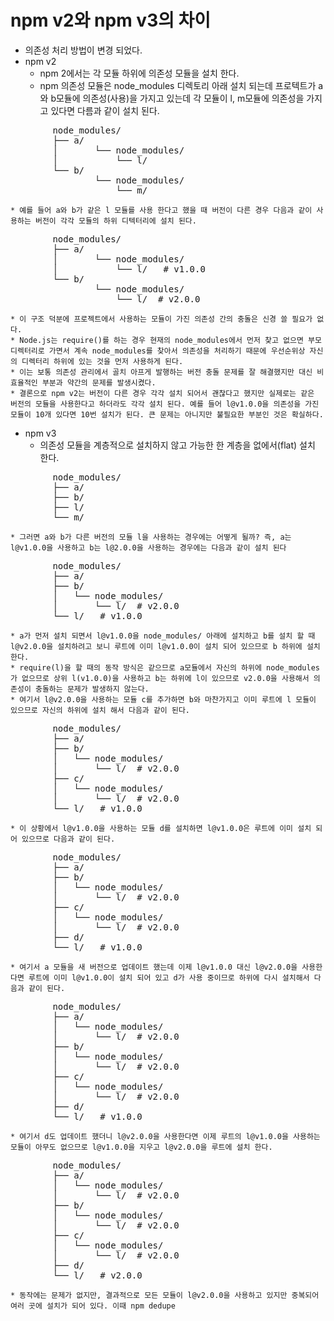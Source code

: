 # npm v2와 npm v3의 차이



* 의존성 처리 방법이 변경 되었다.
* npm v2
    * npm 2에서는 각 모듈 하위에 의존성 모듈을 설치 한다.
    * npm 의존성 모듈은 node_modules 디렉토리 아래 설치 되는데 프로텍트가 a와 b모듈에 의존성(사용)을 가지고 있는데 각 모듈이 l, m모듈에 의존성을 가지고 있다면 다름과 같이 설치 된다.
<pre>
		node_modules/
		├── a/
		│   	└── node_modules/
		│       	└── l/
		└── b/
    			└── node_modules/
        			└── m/
</pre>
    * 예를 들어 a와 b가 같은 l 모듈를 사용 한다고 했을 때 버전이 다른 경우 다음과 같이 사용하는 버전이 각각 모듈의 하위 디텍터리에 설치 된다.
<pre>
		node_modules/
		├── a/
		│   	└── node_modules/
		│       	└── l/   # v1.0.0
		└── b/
    			└── node_modules/
        			└── l/  # v2.0.0
</pre>
    * 이 구조 덕분에 프로젝트에서 사용하는 모듈이 가진 의존성 간의 충돌은 신경 쓸 필요가 없다.
    * Node.js는 require()를 하는 경우 현재의 node_modules에서 먼저 찾고 없으면 부모 디렉터리로 가면서 계속 node_modules를 찾아서 의존성을 처리하기 때문에 우선순위상 자신의 디렉터리 하위에 있는 것을 먼저 사용하게 된다.
    * 이는 보통 의존성 관리에서 골치 아프게 발행하는 버전 충돌 문제를 잘 해결했지만 대신 비효율적인 부분과 약간의 문제를 발생시켰다.
    * 결론으로 npm v2는 버전이 다른 경우 각각 설치 되어서 괜찮다고 했지만 실제로는 같은 버전의 모듈을 사용한다고 하더라도 각각 설치 된다. 예를 들어 l@v1.0.0을 의존성을 가진 모듈이 10개 있다면 10번 설치가 된다. 큰 문제는 아니지만 불필요한 부분인 것은 확실하다.
* npm v3
    * 의존성 모듈을 계층적으로 설치하지 않고 가능한 한 계층을 없에서(flat) 설치 한다.
<pre>
		node_modules/
		├── a/
		├── b/
		├── l/
		└── m/
</pre>
    * 그러면 a와 b가 다른 버전의 모듈 l을 사용하는 경우에는 어떻게 될까? 즉, a는 l@v1.0.0을 사용하고 b는 l@2.0.0을 사용하는 경우에는 다음과 같이 설치 된다
<pre>
		node_modules/
		├── a/
		├── b/
		│   └── node_modules/
		│       └── l/  # v2.0.0
		└── l/   # v1.0.0
</pre>
    * a가 먼저 설치 되면서 l@v1.0.0을 node_modules/ 아래에 설치하고 b를 설치 할 때 l@v2.0.0을 설치하려고 보니 루트에 이미 l@v1.0.0이 설치 되어 있으므로 b 하위에 설치 한다.
    * require(l)을 할 때의 동작 방식은 같으므로 a모듈에서 자신의 하위에 node_modules가 없으므로 상위 l(v1.0.0)을 사용하고 b는 하위에 l이 있으므로 v2.0.0을 사용해서 의존성이 충돌하는 문제가 발생하지 않는다.
    * 여기서 l@v2.0.0을 사용하는 모듈 c를 추가하면 b와 마찬가지고 이미 루트에 l 모듈이 있으므로 자신의 하위에 설치 해서 다음과 같이 된다.
<pre>
		node_modules/
		├── a/
		├── b/
		│   └── node_modules/
		│      	└── l/  # v2.0.0
		├── c/
		│   └── node_modules/
		│       └── l/  # v2.0.0
		└── l/   # v1.0.0 
</pre>
    * 이 상황에서 l@v1.0.0을 사용하는 모듈 d를 설치하면 l@v1.0.0은 루트에 이미 설치 되어 있으므로 다음과 같이 된다.
<pre>
		node_modules/
		├── a/
		├── b/
		│   └── node_modules/
		│       └── l/  # v2.0.0
		├── c/
		│   └── node_modules/
		│      	└── l/  # v2.0.0
		├── d/
		└── l/   # v1.0.0 
</pre>
    * 여기서 a 모듈을 새 버전으로 업데이트 했는데 이제 l@v1.0.0 대신 l@v2.0.0을 사용한다면 루트에 이미 l@v1.0.0이 설치 되어 있고 d가 사용 중이므로 하위에 다시 설치해서 다음과 같이 된다.
<pre>
		node_modules/
		├── a/
		│   └── node_modules/
		│       └── l/  # v2.0.0
		├── b/
		│   └── node_modules/
		│       └── l/  # v2.0.0
		├── c/
		│   └── node_modules/
		│       └── l/  # v2.0.0
		├── d/
		└── l/   # v1.0.0
</pre>
    * 여기서 d도 업데이트 했더니 l@v2.0.0을 사용한다면 이제 루트의 l@v1.0.0을 사용하는 모듈이 아무도 없으므로 l@v1.0.0을 지우고 l@v2.0.0을 루트에 설치 한다.
<pre>
		node_modules/
		├── a/
		│   └── node_modules/
		│       └── l/  # v2.0.0
		├── b/
		│   └── node_modules/
		│       └── l/  # v2.0.0
		├── c/
		│   └── node_modules/
		│       └── l/  # v2.0.0
		├── d/
		└── l/   # v2.0.0
</pre>
    * 동작에는 문제가 없지만, 결과적으로 모든 모듈이 l@v2.0.0을 사용하고 있지만 중복되어 여러 곳에 설치가 되어 있다. 이때 npm dedupe
